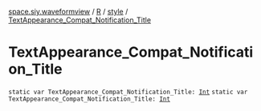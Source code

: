 [space.siy.waveformview](../../index.md) / [R](../index.md) / [style](index.md) / [TextAppearance_Compat_Notification_Title](./-text-appearance_-compat_-notification_-title.md)

# TextAppearance_Compat_Notification_Title

`static var TextAppearance_Compat_Notification_Title: `[`Int`](https://kotlinlang.org/api/latest/jvm/stdlib/kotlin/-int/index.html)
`static var TextAppearance_Compat_Notification_Title: `[`Int`](https://kotlinlang.org/api/latest/jvm/stdlib/kotlin/-int/index.html)